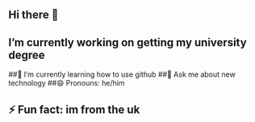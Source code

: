 ## Hi there 👋


## I’m currently working on getting my university degree
##🌱 I’m currently learning how to use github
##💬 Ask me about new technology
##😄 Pronouns: he/him
## ⚡ Fun fact: im from the uk

